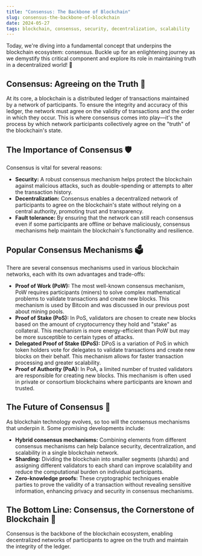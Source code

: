 ```yaml
---
title: "Consensus: The Backbone of Blockchain"
slug: consensus-the-backbone-of-blockchain
date: 2024-05-27
tags: blockchain, consensus, security, decentralization, scalability
---
```


Today, we're diving into a fundamental concept that underpins the blockchain ecosystem: consensus. Buckle up for an enlightening journey as we demystify this critical component and explore its role in maintaining truth in a decentralized world! 🚀

## Consensus: Agreeing on the Truth 🤝

At its core, a blockchain is a distributed ledger of transactions maintained by a network of participants. To ensure the integrity and accuracy of this ledger, the network must agree on the validity of transactions and the order in which they occur. This is where consensus comes into play—it's the process by which network participants collectively agree on the "truth" of the blockchain's state.

## The Importance of Consensus 🛡️

Consensus is vital for several reasons:

- **Security:** A robust consensus mechanism helps protect the blockchain against malicious attacks, such as double-spending or attempts to alter the transaction history.
- **Decentralization:** Consensus enables a decentralized network of participants to agree on the blockchain's state without relying on a central authority, promoting trust and transparency.
- **Fault tolerance:** By ensuring that the network can still reach consensus even if some participants are offline or behave maliciously, consensus mechanisms help maintain the blockchain's functionality and resilience.

## Popular Consensus Mechanisms 🗳️

There are several consensus mechanisms used in various blockchain networks, each with its own advantages and trade-offs:

- **Proof of Work (PoW):** The most well-known consensus mechanism, PoW requires participants (miners) to solve complex mathematical problems to validate transactions and create new blocks. This mechanism is used by Bitcoin and was discussed in our previous post about mining pools.
- **Proof of Stake (PoS):** In PoS, validators are chosen to create new blocks based on the amount of cryptocurrency they hold and "stake" as collateral. This mechanism is more energy-efficient than PoW but may be more susceptible to certain types of attacks.
- **Delegated Proof of Stake (DPoS):** DPoS is a variation of PoS in which token holders vote for delegates to validate transactions and create new blocks on their behalf. This mechanism allows for faster transaction processing and greater scalability.
- **Proof of Authority (PoA):** In PoA, a limited number of trusted validators are responsible for creating new blocks. This mechanism is often used in private or consortium blockchains where participants are known and trusted.

## The Future of Consensus 🔮

As blockchain technology evolves, so too will the consensus mechanisms that underpin it. Some promising developments include:

- **Hybrid consensus mechanisms:** Combining elements from different consensus mechanisms can help balance security, decentralization, and scalability in a single blockchain network.
- **Sharding:** Dividing the blockchain into smaller segments (shards) and assigning different validators to each shard can improve scalability and reduce the computational burden on individual participants.
- **Zero-knowledge proofs:** These cryptographic techniques enable parties to prove the validity of a transaction without revealing sensitive information, enhancing privacy and security in consensus mechanisms.

## The Bottom Line: Consensus, the Cornerstone of Blockchain 🌟

Consensus is the backbone of the blockchain ecosystem, enabling decentralized networks of participants to agree on the truth and maintain the integrity of the ledger.